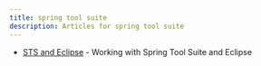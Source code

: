 ```yaml
---
title: spring tool suite
description: Articles for spring tool suite
---
```


* [STS and Eclipse](/tools/STS/sts-eclipse.html) - Working with Spring Tool Suite and Eclipse
